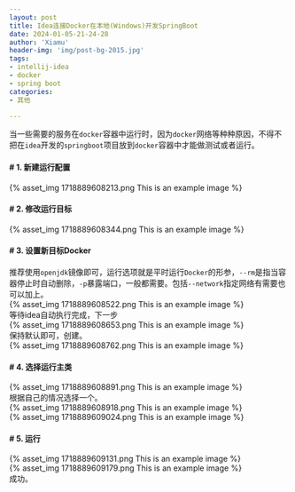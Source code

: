 ```yaml
---
layout: post
title: Idea连接Docker在本地(Windows)开发SpringBoot
date: 2024-01-05-21-24-28
author: 'Xiamu'
header-img: 'img/post-bg-2015.jpg'
tags:
- intellij-idea
- docker
- spring boot
categories:
- 其他

---
```



当一些需要的服务在`docker`容器中运行时，因为`docker`网络等种种原因，不得不把在`idea`开发的`springboot`项目放到`docker`容器中才能做测试或者运行。

#### # 1. 新建运行配置

{% asset_img 1718889608213.png This is an example image %}

#### # 2. 修改运行目标

{% asset_img 1718889608344.png This is an example image %}

#### # 3. 设置新目标Docker

推荐使用`openjdk`镜像即可，运行选项就是平时运行`Docker`的形参，`--rm`是指当容器停止时自动删除，`-p`暴露端口，一般都需要。包括`--network`指定网络有需要也可以加上。  
{% asset_img 1718889608522.png This is an example image %}  
等待idea自动执行完成，下一步  
{% asset_img 1718889608653.png This is an example image %}  
保持默认即可，创建。  
{% asset_img 1718889608762.png This is an example image %}

#### # 4. 选择运行主类

{% asset_img 1718889608891.png This is an example image %}  
根据自己的情况选择一个。  
{% asset_img 1718889608918.png This is an example image %}  
{% asset_img 1718889609024.png This is an example image %}

#### # 5. 运行

{% asset_img 1718889609131.png This is an example image %}  
{% asset_img 1718889609179.png This is an example image %}  
成功。
